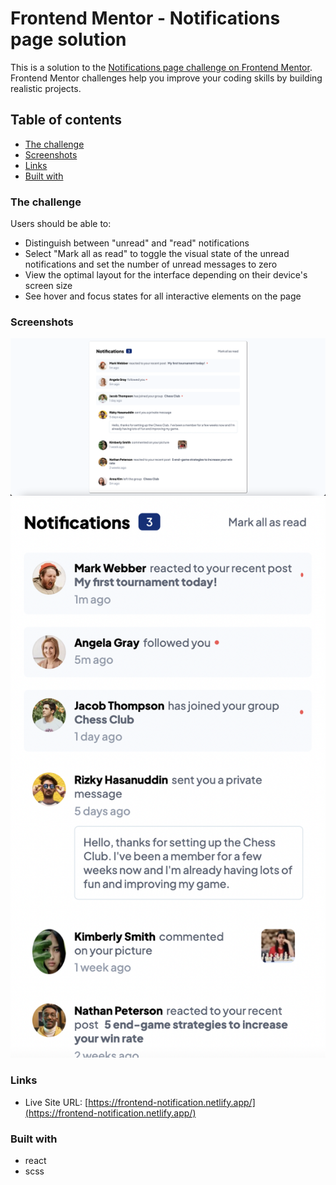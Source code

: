 # Frontend Mentor - Notifications page solution

This is a solution to the [Notifications page challenge on Frontend Mentor](https://www.frontendmentor.io/challenges/notifications-page-DqK5QAmKbC). Frontend Mentor challenges help you improve your coding skills by building realistic projects.

## Table of contents

  - [The challenge](#the-challenge)
  - [Screenshots](#screenshots)
  - [Links](#links)
  - [Built with](#built-with)

### The challenge

Users should be able to:
- Distinguish between "unread" and "read" notifications
- Select "Mark all as read" to toggle the visual state of the unread notifications and set the number of unread messages to zero
- View the optimal layout for the interface depending on their device's screen size
- See hover and focus states for all interactive elements on the page

### Screenshots

![Desktop View](https://github.com/Khaled91Alkhatib/Frontend-Mentor-Notifications-Page/blob/main/public/desktop-notification.png?raw=true)
![Mobile View](https://github.com/Khaled91Alkhatib/Frontend-Mentor-Notifications-Page/blob/main/public/mobile-notification.png?raw=true)
### Links

- Live Site URL: [https://frontend-notification.netlify.app/](https://frontend-notification.netlify.app/)

### Built with

- react
- scss